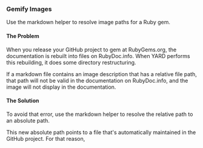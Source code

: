 ### Gemify Images

Use the markdown helper to resolve image paths for a Ruby gem.

#### The Problem

When you release your GitHub project to  gem at RubyGems.org, the documentation is rebuilt into files on RubyDoc.info.  When YARD performs this rebuilding, it does some directory restructuring.

If a markdown file contains an image description that has a relative file path, that path will not be valid in the documentation on RubyDoc.info, and the image will not display in the documentation.

#### The Solution

To avoid that error, use the markdown helper to resolve the relative path to an absolute path.

This new absolute path points to a file that's automatically maintained in the GitHub project.  For that reason,
